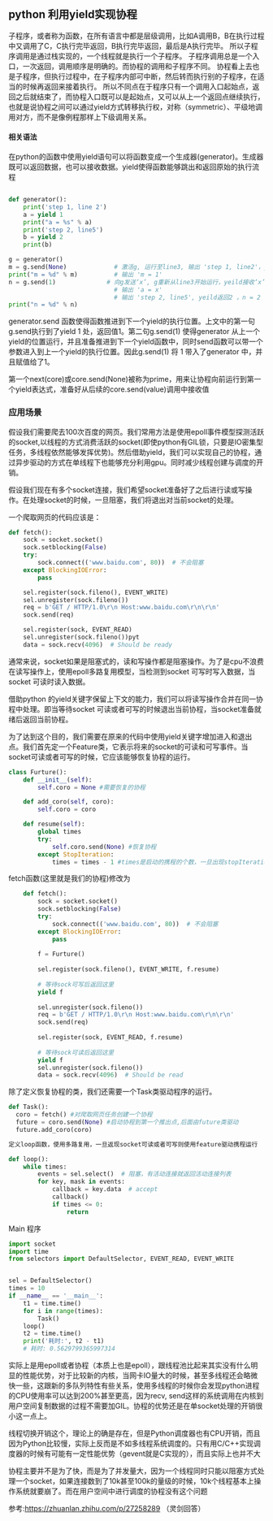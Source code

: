 ## python 利用yield实现协程

子程序，或者称为函数，在所有语言中都是层级调用，比如A调用B，B在执行过程中又调用了C，C执行完毕返回，B执行完毕返回，最后是A执行完毕。
所以子程序调用是通过栈实现的，一个线程就是执行一个子程序。
子程序调用总是一个入口，一次返回，调用顺序是明确的。而协程的调用和子程序不同。
协程看上去也是子程序，但执行过程中，在子程序内部可中断，然后转而执行别的子程序，在适当的时候再返回来接着执行。
所以不同点在于程序只有一个调用入口起始点，返回之后就结束了，而协程入口既可以是起始点，又可以从上一个返回点继续执行，也就是说协程之间可以通过yield方式转移执行权，对称（symmetric）、平级地调用对方，而不是像例程那样上下级调用关系。

#### 相关语法

在python的函数中使用yield语句可以将函数变成一个生成器(generator)。生成器既可以返回数据，也可以接收数据。yield使得函数能够跳出和返回原始的执行流程

```python

def generator():
    print('step 1, line 2')
    a = yield 1
    print("a = %s" % a)
    print('step 2, line5')
    b = yield 2
    print(b)

g = generator()
m = g.send(None)             # 激活g, 运行至line3, 输出 'step 1, line2'，yeild返回1，m = 1
print("m = %d" % m)          # 输出 'm = 1'
n = g.send(1)              # 向g发送‘x’, g重新从line3开始运行，yeild接收‘x’，即a='x',
                             # 输出 'a = x'
                             # 输出 'step 2, line5', yeild返回2 ，n = 2
print("n = %d" % n)

```

generator.send 函数使得函数推进到下一个yield的执行位置。上文中的第一句g.send执行到了yield 1 处，返回值1。第二句g.send(1) 使得generator 从上一个yield的位置运行，并且准备推进到下一个yield函数中，同时send函数可以带一个参数进入到上一个yield的执行位置。因此g.send(1) 将 1 带入了generator 中，并且赋值给了1。

第一个next(core)或core.send(None)被称为prime，用来让协程向前运行到第一个yield表达式，准备好从后续的core.send(value)调用中接收值

### 应用场景

假设我们需要爬去100次百度的网页。我们常用方法是使用epoll事件模型探测活跃的socket,以线程的方式消费活跃的socket(即使python有GIL锁，只要是IO密集型任务，多线程依然能够发挥优势)。然后借助yield，我们可以实现自己的协程，通过异步驱动的方式在单线程下也能够充分利用gpu。同时减少线程创建与调度的开销。

假设我们现在有多个socket连接，我们希望socket准备好了之后进行读或写操作。在处理socket的时候，一旦阻塞，我们将退出对当前socket的处理。

一个爬取网页的代码应该是：
```python
def fetch():
    sock = socket.socket()
    sock.setblocking(False)
    try:
        sock.connect(('www.baidu.com', 80))  # 不会阻塞
    except BlockingIOError:
        pass

    sel.register(sock.fileno(), EVENT_WRITE)
    sel.unregister(sock.fileno())
    req = b'GET / HTTP/1.0\r\n Host:www.baidu.com\r\n\r\n'
    sock.send(req)

    sel.register(sock, EVENT_READ)
    sel.unregister(sock.fileno())pyt
    data = sock.recv(4096)  # Should be ready
```
通常来说，socket如果是阻塞式的，读和写操作都是阻塞操作。为了是cpu不浪费在读写操作上，使用epoll多路复用模型，当检测到socket 可写时写入数据，当socket 可读时读入数据。

借助python 的yield关键字保留上下文的能力，我们可以将读写操作合并在同一协程中处理。即当等待socket 可读或者可写的时候退出当前协程，当socket准备就绪后返回当前协程。

为了达到这个目的，我们需要在原来的代码中使用yield关键字增加进入和退出点。我们首先定一个Feature类，它表示将来的socket的可读和可写事件。当socket可读或者可写的时候，它应该能够恢复协程的运行。
```python
class Furture():
    def __init__(self):
        self.coro = None #需要恢复的协程

    def add_coro(self, coro):
        self.coro = coro

    def resume(self):
        global times
        try:
            self.coro.send(None) #恢复协程
        except StopIteration:
            times = times - 1 #times是启动的携程的个数，一旦出现stopIteration er ror 表示当前协程没有返回点，已经处理完毕
```
fetch函数(这里就是我们的协程)修改为
```python
    def fetch():
        sock = socket.socket()
        sock.setblocking(False)
        try:
            sock.connect(('www.baidu.com', 80))  # 不会阻塞
        except BlockingIOError:
            pass
    
        f = Furture()
    
        sel.register(sock.fileno(), EVENT_WRITE, f.resume)
    
        # 等待sock可写后返回这里
        yield f
    
        sel.unregister(sock.fileno())
        req = b'GET / HTTP/1.0\r\n Host:www.baidu.com\r\n\r\n'
        sock.send(req)
    
        sel.register(sock, EVENT_READ, f.resume)
    
        # 等待sock可读后返回这里
        yield f
        sel.unregister(sock.fileno())
        data = sock.recv(4096)  # Should be read
```
除了定义恢复协程的类，我们还需要一个Task类驱动程序的运行。
```python
def Task():
  coro = fetch() #对爬取网页任务创建一个协程
  future = coro.send(None) #启动协程到第一个推出点,后面由future类驱动
  future.add_coro(coro)

定义loop函数，使用多路复用，一旦返现socket可读或者可写则使用feature驱动携程运行

def loop():
    while times:
        events = sel.select()  # 阻塞，有活动连接就返回活动连接列表
        for key, mask in events:
            callback = key.data  # accept
            callback()
            if times <= 0:
                return
```
Main 程序
```python
import socket
import time
from selectors import DefaultSelector, EVENT_READ, EVENT_WRITE


sel = DefaultSelector()
times = 10
if __name__ == '__main__':
    t1 = time.time()
    for i in range(times):
        Task()
    loop()
    t2 = time.time()
    print('耗时:', t2 - t1)
    # 耗时: 0.5629799365997314
```
实际上是用epoll或者协程（本质上也是epoll），跟线程池比起来其实没有什么明显的性能优势，对于比较新的内核，当网卡IO量大的时候，甚至多线程还会略微快一些，这跟新的多队列特性有些关系，使用多线程的时候你会发现python进程的CPU使用率可以达到200%甚至更高，因为recv, send这样的系统调用在内核到用户空间复制数据的过程不需要加GIL。协程的优势还是在单socket处理的开销很小这一点上。

线程切换开销这个，理论上的确是存在，但是Python调度器也有CPU开销，而且因为Python比较慢，实际上反而是不如多线程系统调度的。只有用C/C++实现调度器的时候有可能有一定性能优势（gevent就是C实现的），而且实际上也并不大

协程主要并不是为了快，而是为了并发量大，因为一个线程同时只能以阻塞方式处理一个socket，如果连接数到了10k甚至100k的量级的时候，10k个线程基本上操作系统就要崩了。而在用户空间中进行调度的协程没有这个问题

参考:https://zhuanlan.zhihu.com/p/27258289 （灵剑回答）
